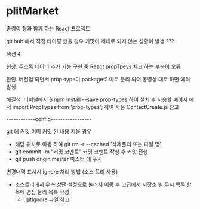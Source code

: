 # plitMarket
종령이 형과 함께 하는 React 프로젝트

git hub 에서 직접 타이핑 했을 경우 커밋이 제대로 되지 않는 상황이 발생 ???

색션 4
 
 현상.  주소록 데이터 추가 기능 구현 중 React propTpeys 체크 하는 부분이 오류
 
 원인.  버전업 되면서 prop-type이 package로 따로 분리 되어 동영상 대로  하면 에러 발생 
 
 해결책.  터미널에서 $ npm install --save prop-types 하여 설치 후 
		사용할 페이지 에서 import PropTypes from 'prop-types'; 하여 사용
		ContactCreate.js 참고

------------config-----------------

git 에 커밋 이미 커밋 된 내용 지울 경우

 - 해당 위치로 이동 하여 git rm -r --cached '삭제폴더 또는 파일 명'
 - git commit -m "커밋 코멘트" 커밋 코멘트 작성 후 커밋 진행
 - git push origin master 마스터 에 푸시 

변경내역 표시시 ignore 처리 방법 (소스 트리 사용)
 - 소스트리에서 우측 상단 설정으로 눌러서 이동 후 고급에서 저장소 별 무시 목록 항목에 편집 눌러 목록 작성
   * .gitIgnore 파일 참고
   